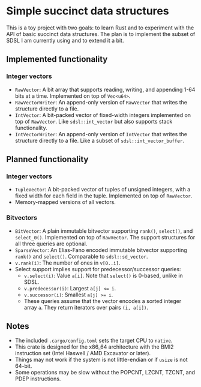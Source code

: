 # Simple succinct data structures

This is a toy project with two goals: to learn Rust and to experiment with the API of basic succinct data structures. The plan is to implement the subset of SDSL I am currently using and to extend it a bit.

## Implemented functionality

### Integer vectors

* `RawVector`: A bit array that supports reading, writing, and appending 1-64 bits at a time. Implemented on top of `Vec<u64>`.
* `RawVectorWriter`: An append-only version of `RawVector` that writes the structure directly to a file.
* `IntVector`: A bit-packed vector of fixed-width integers implemented on top of `RawVector`. Like `sdsl::int_vector` but also supports stack functionality.
* `IntVectorWriter`: An append-only version of `IntVector` that writes the structure directly to a file. Like a subset of `sdsl::int_vector_buffer`.

## Planned functionality

### Integer vectors

* `TupleVector`: A bit-packed vector of tuples of unsigned integers, with a fixed width for each field in the tuple. Implemented on top of `RawVector`.
* Memory-mapped versions of all vectors.

### Bitvectors

* `BitVector`: A plain immutable bitvector supporting `rank()`, `select()`, and `select_0()`. Implemented on top of `RawVector`. The support structures for all three queries are optional.
* `SparseVector`: An Elias-Fano encoded immutable bitvector supporting `rank()` and `select()`. Comparable to `sdsl::sd_vector`.
* `v.rank(i)`: The number of ones in `v[0..i]`.
* Select support implies support for predecessor/successor queries:
  * `v.select(i)`: Value `a[i]`. Note that `select()` is 0-based, unlike in SDSL.
  * `v.predecessor(i)`: Largest `a[j] <= i`.
  * `v.successor(i)`: Smallest `a[j] >= i`.
  * These queries assume that the vector encodes a sorted integer array `a`. They return iterators over pairs `(i, a[i])`.

## Notes

* The included `.cargo/config.toml` sets the target CPU to `native`.
* This crate is designed for the x86_64 architecture with the BMI2 instruction set (Intel Haswell / AMD Excavator or later).
* Things may not work if the system is not little-endian or if `usize` is not 64-bit.
* Some operations may be slow without the POPCNT, LZCNT, TZCNT, and PDEP instructions.
